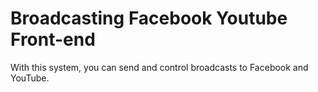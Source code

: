 # Broadcasting Facebook Youtube Front-end

With this system, you can send and control broadcasts to Facebook and YouTube.